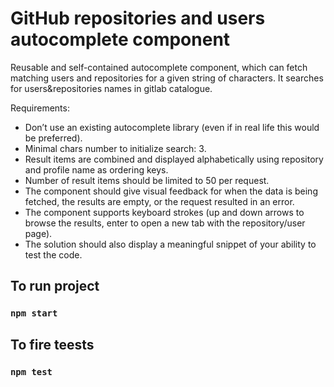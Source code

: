 # GitHub repositories and users autocomplete component

Reusable and self-contained autocomplete
component, which can fetch matching users and repositories for
a given string of characters. It searches for users&repositories names in gitlab catalogue.

Requirements:
- Don’t use an existing autocomplete library (even if in real life this would be preferred).
- Minimal chars number to initialize search: 3.
- Result items are combined and displayed alphabetically using repository and profile name as ordering keys.
- Number of result items should be limited to 50 per request.
- The component should give visual feedback for when the data is being fetched, the results are empty, or the request resulted in an error.
- The component supports keyboard strokes (up and down arrows to browse the results, enter to open a new tab with the repository/user page).
- The solution should also display a meaningful snippet of your ability to test the code.



## To run project

### `npm start`

## To fire teests

### `npm test`

